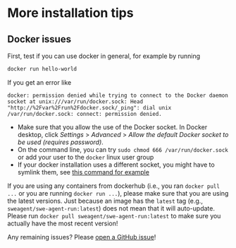 # More installation tips

## Docker issues <a name="docker"></a>

First, test if you can use docker in general, for example by running

```bash
docker run hello-world
```

If you get an error like

```
docker: permission denied while trying to connect to the Docker daemon socket at unix:///var/run/docker.sock: Head "http://%2Fvar%2Frun%2Fdocker.sock/_ping": dial unix /var/run/docker.sock: connect: permission denied.
```

* Make sure that you allow the use of the Docker socket. In Docker desktop, click *Settings* > *Advanced* > *Allow the default Docker socket to be used (requires password)*.
* On the command line, you can try `sudo chmod 666 /var/run/docker.sock` or add your user to the `docker` linux user group
* If your docker installation uses a different socket, you might have to symlink them, see [this command for example](https://github.com/swe-agent/SWE-agent/issues/20#issuecomment-2047506005)

If you are using any containers from dockerhub (i.e., you ran `docker pull ...` or you are running `docker run ...`), please make sure that you are using the latest
versions. Just because an image has the `latest` tag (e.g., `sweagent/swe-agent-run:latest`) does not mean that it will auto-update. Please run
`docker pull sweagent/swe-agent-run:latest` to make sure you actually have the most recent version!

Any remaining issues? Please [open a GitHub issue](https://github.com/swe-agent/SWE-agent/issues/new/choose)!
